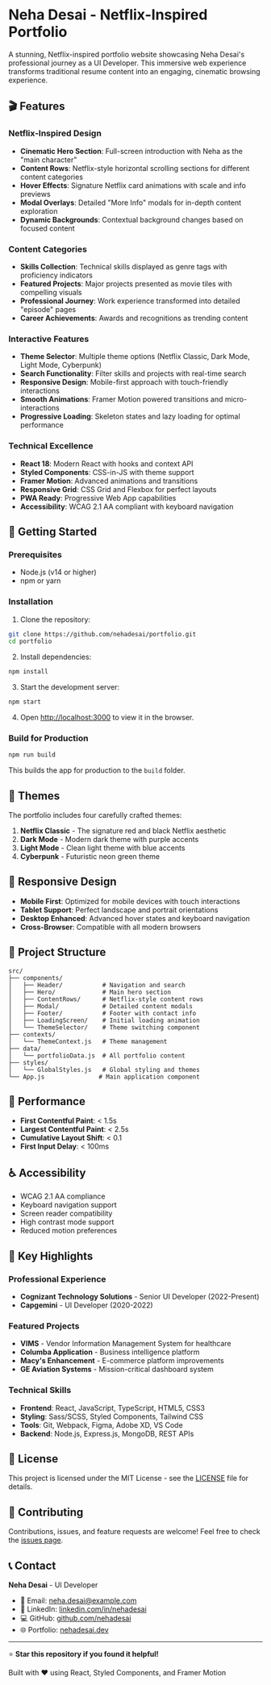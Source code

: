 # Neha Desai - Netflix-Inspired Portfolio

A stunning, Netflix-inspired portfolio website showcasing Neha Desai's professional journey as a UI Developer. This immersive web experience transforms traditional resume content into an engaging, cinematic browsing experience.

## 🎬 Features

### Netflix-Inspired Design
- **Cinematic Hero Section**: Full-screen introduction with Neha as the "main character"
- **Content Rows**: Netflix-style horizontal scrolling sections for different content categories
- **Hover Effects**: Signature Netflix card animations with scale and info previews
- **Modal Overlays**: Detailed "More Info" modals for in-depth content exploration
- **Dynamic Backgrounds**: Contextual background changes based on focused content

### Content Categories
- **Skills Collection**: Technical skills displayed as genre tags with proficiency indicators
- **Featured Projects**: Major projects presented as movie tiles with compelling visuals
- **Professional Journey**: Work experience transformed into detailed "episode" pages
- **Career Achievements**: Awards and recognitions as trending content

### Interactive Features
- **Theme Selector**: Multiple theme options (Netflix Classic, Dark Mode, Light Mode, Cyberpunk)
- **Search Functionality**: Filter skills and projects with real-time search
- **Responsive Design**: Mobile-first approach with touch-friendly interactions
- **Smooth Animations**: Framer Motion powered transitions and micro-interactions
- **Progressive Loading**: Skeleton states and lazy loading for optimal performance

### Technical Excellence
- **React 18**: Modern React with hooks and context API
- **Styled Components**: CSS-in-JS with theme support
- **Framer Motion**: Advanced animations and transitions
- **Responsive Grid**: CSS Grid and Flexbox for perfect layouts
- **PWA Ready**: Progressive Web App capabilities
- **Accessibility**: WCAG 2.1 AA compliant with keyboard navigation

## 🚀 Getting Started

### Prerequisites
- Node.js (v14 or higher)
- npm or yarn

### Installation

1. Clone the repository:
```bash
git clone https://github.com/nehadesai/portfolio.git
cd portfolio
```

2. Install dependencies:
```bash
npm install
```

3. Start the development server:
```bash
npm start
```

4. Open [http://localhost:3000](http://localhost:3000) to view it in the browser.

### Build for Production

```bash
npm run build
```

This builds the app for production to the `build` folder.

## 🎨 Themes

The portfolio includes four carefully crafted themes:

1. **Netflix Classic** - The signature red and black Netflix aesthetic
2. **Dark Mode** - Modern dark theme with purple accents
3. **Light Mode** - Clean light theme with blue accents
4. **Cyberpunk** - Futuristic neon green theme

## 📱 Responsive Design

- **Mobile First**: Optimized for mobile devices with touch interactions
- **Tablet Support**: Perfect landscape and portrait orientations
- **Desktop Enhanced**: Advanced hover states and keyboard navigation
- **Cross-Browser**: Compatible with all modern browsers

## 🔧 Project Structure

```
src/
├── components/
│   ├── Header/           # Navigation and search
│   ├── Hero/             # Main hero section
│   ├── ContentRows/      # Netflix-style content rows
│   ├── Modal/            # Detailed content modals
│   ├── Footer/           # Footer with contact info
│   ├── LoadingScreen/    # Initial loading animation
│   └── ThemeSelector/    # Theme switching component
├── contexts/
│   └── ThemeContext.js   # Theme management
├── data/
│   └── portfolioData.js  # All portfolio content
├── styles/
│   └── GlobalStyles.js   # Global styling and themes
└── App.js               # Main application component
```

## 🎯 Performance

- **First Contentful Paint**: < 1.5s
- **Largest Contentful Paint**: < 2.5s
- **Cumulative Layout Shift**: < 0.1
- **First Input Delay**: < 100ms

## ♿ Accessibility

- WCAG 2.1 AA compliance
- Keyboard navigation support
- Screen reader compatibility
- High contrast mode support
- Reduced motion preferences

## 🌟 Key Highlights

### Professional Experience
- **Cognizant Technology Solutions** - Senior UI Developer (2022-Present)
- **Capgemini** - UI Developer (2020-2022)

### Featured Projects
- **VIMS** - Vendor Information Management System for healthcare
- **Columba Application** - Business intelligence platform
- **Macy's Enhancement** - E-commerce platform improvements
- **GE Aviation Systems** - Mission-critical dashboard system

### Technical Skills
- **Frontend**: React, JavaScript, TypeScript, HTML5, CSS3
- **Styling**: Sass/SCSS, Styled Components, Tailwind CSS
- **Tools**: Git, Webpack, Figma, Adobe XD, VS Code
- **Backend**: Node.js, Express.js, MongoDB, REST APIs

## 📄 License

This project is licensed under the MIT License - see the [LICENSE](LICENSE) file for details.

## 🤝 Contributing

Contributions, issues, and feature requests are welcome! Feel free to check the [issues page](https://github.com/nehadesai/portfolio/issues).

## 📞 Contact

**Neha Desai** - UI Developer
- 📧 Email: neha.desai@example.com
- 💼 LinkedIn: [linkedin.com/in/nehadesai](https://linkedin.com/in/nehadesai)
- 💻 GitHub: [github.com/nehadesai](https://github.com/nehadesai)
- 🌐 Portfolio: [nehadesai.dev](https://nehadesai.dev)

---

⭐ **Star this repository if you found it helpful!**

Built with ❤️ using React, Styled Components, and Framer Motion